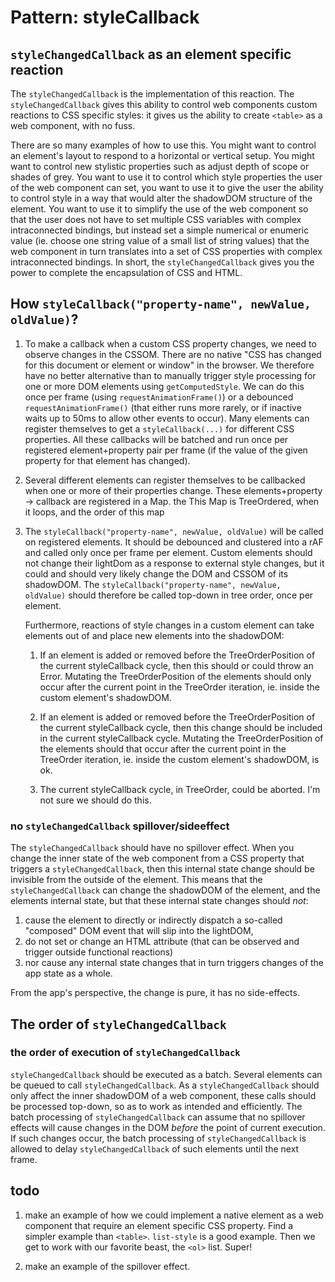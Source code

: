 # Pattern: styleCallback


## `styleChangedCallback` as an element specific reaction

The `styleChangedCallback` is the implementation of this reaction. 
The `styleChangedCallback` gives this ability to control web components custom reactions to CSS specific 
styles: it gives us the ability to create `<table>` as a web component, with no fuss.

There are so many examples of how to use this. 
You might want to control an element's layout to respond to a horizontal or vertical setup. 
You might want to control new stylistic properties such as adjust depth of scope or shades of grey. 
You want to use it to control which style properties the user of the web component can set,
you want to use it to give the user the ability to control style in a way that would alter the
shadowDOM structure of the element.
You want to use it to simplify the use of the web component so that the user does not have to
set multiple CSS variables with complex intraconnected bindings, but instead set a simple numerical or
enumeric value (ie. choose one string value of a small list of string values) that the web component
in turn translates into a set of CSS properties with complex intraconnected bindings.
In short, the `styleChangedCallback` gives you the power to complete the encapsulation of CSS and HTML.
  
## How `styleCallback("property-name", newValue, oldValue)`?

1. To make a callback when a custom CSS property changes, we need to observe changes in the CSSOM.
   There are no native "CSS has changed for this document or element or window" in the browser.
   We therefore have no better alternative than to
   manually trigger style processing for one or more DOM elements using `getComputedStyle`.
   We can do this once per frame (using `requestAnimationFrame()`) or 
   a debounced `requestAnimationFrame()` (that either runs more rarely, or if inactive waits up to 
   50ms to allow other events to occur).
   Many elements can register themselves to get a `styleCallback(...)` for different CSS properties.
   All these callbacks will be batched and run once per registered element+property pair per frame
   (if the value of the given property for that element has changed).
   
2. Several different elements can register themselves to be callbacked when one or more of their 
   properties change. These elements+property -> callback are registered in a Map.
   the 
   This Map is TreeOrdered, when it loops, and the order of this map 

3. The `styleCallback("property-name", newValue, oldValue)` will be called on registered elements.
   It should be debounced and clustered into a rAF and called only once per frame per element. 
   Custom elements should not change their lightDom as a response to external style changes, but 
   it could and should very likely change the DOM and CSSOM of its shadowDOM.
   The `styleCallback("property-name", newValue, oldValue)` should therefore be called top-down
   in tree order, once per element.
   
   Furthermore, reactions of style changes in a custom element can take elements out of and place new 
   elements into the shadowDOM:
   
   1. If an element is added or removed before the TreeOrderPosition of the current styleCallback cycle, 
      then this should or could throw an Error.
      Mutating the TreeOrderPosition of the elements should only occur after the current point in the
      TreeOrder iteration, ie. inside the custom element's shadowDOM.
   
   2. If an element is added or removed before the TreeOrderPosition of the current styleCallback cycle, 
      then this change should be included in the current styleCallback cycle.
      Mutating the TreeOrderPosition of the elements should that occur after the current point in the
      TreeOrder iteration, ie. inside the custom element's shadowDOM, is ok.
      
   3. The current styleCallback cycle, in TreeOrder, could be aborted. 
      I'm not sure we should do this.

### no `styleChangedCallback` spillover/sideeffect

The `styleChangedCallback` should have no spillover effect. When you change the inner state of the 
web component from a CSS property that triggers a `styleChangedCallback`, then this internal state change
should be invisible from the outside of the element. This means that the `styleChangedCallback`
can change the shadowDOM of the element, and the elements internal state, but that these internal 
state changes should *not*:
1. cause the element to directly or indirectly dispatch a so-called "composed" DOM event that 
   will slip into the lightDOM,
2. do not set or change an HTML attribute (that can be observed and trigger outside functional reactions)
3. nor cause any internal state changes that in turn triggers changes of the app state as a whole.

From the app's perspective, the change is pure, it has no side-effects.
  
## The order of `styleChangedCallback`
### the order of execution of `styleChangedCallback`

`styleChangedCallback` should be executed as a batch.
Several elements can be queued to call `styleChangedCallback`.
As a `styleChangedCallback` should only affect the inner shadowDOM of a web component, 
these calls should be processed top-down, so as to work as intended and efficiently.
The batch processing of `styleChangedCallback` can assume that no spillover effects will cause
changes in the DOM *before* the point of current execution.
If such changes occur, the batch processing of `styleChangedCallback` is allowed to delay 
`styleChangedCallback` of such elements until the next frame.

## todo

1. make an example of how we could implement a native element as a web component 
   that require an element specific CSS property. Find a simpler example than `<table>`.
   `list-style` is a good example. Then we get to work with our favorite beast, the `<ol>` list.
   Super!
   
3. make an example of the spillover effect.

